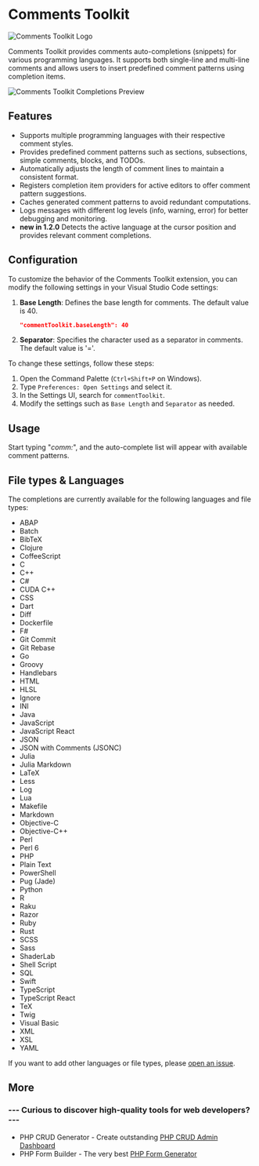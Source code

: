 # Comments Toolkit

![Comments Toolkit Logo](comments-toolkit-logo.png)

Comments Toolkit provides comments auto-completions (snippets) for various programming languages. It supports both single-line and multi-line comments and allows users to insert predefined comment patterns using completion items.

![Comments Toolkit Completions Preview](vsc-comment-toolkit.gif)

## Features

- Supports multiple programming languages with their respective comment styles.
- Provides predefined comment patterns such as sections, subsections, simple comments, blocks, and TODOs.
- Automatically adjusts the length of comment lines to maintain a consistent format.
- Registers completion item providers for active editors to offer comment pattern suggestions.
- Caches generated comment patterns to avoid redundant computations.
- Logs messages with different log levels (info, warning, error) for better debugging and monitoring.
- **new in 1.2.0** Detects the active language at the cursor position and provides relevant comment completions.

## Configuration

To customize the behavior of the Comments Toolkit extension, you can modify the following settings in your Visual Studio Code settings:

1. **Base Length**: Defines the base length for comments. The default value is 40.
   ```json
   "commentToolkit.baseLength": 40

2. **Separator**: Specifies the character used as a separator in comments. The default value is '='.

To change these settings, follow these steps:

1. Open the Command Palette (`Ctrl+Shift+P` on Windows).
2. Type `Preferences: Open Settings` and select it.
3. In the Settings UI, search for `commentToolkit`.
4. Modify the settings such as `Base Length` and `Separator` as needed.

## Usage

Start typing "*comm:*", and the auto-complete list will appear with available comment patterns.

## File types & Languages

The completions are currently available for the following languages and file types:

- ABAP
- Batch
- BibTeX
- Clojure
- CoffeeScript
- C
- C++
- C#
- CUDA C++
- CSS
- Dart
- Diff
- Dockerfile
- F#
- Git Commit
- Git Rebase
- Go
- Groovy
- Handlebars
- HTML
- HLSL
- Ignore
- INI
- Java
- JavaScript
- JavaScript React
- JSON
- JSON with Comments (JSONC)
- Julia
- Julia Markdown
- LaTeX
- Less
- Log
- Lua
- Makefile
- Markdown
- Objective-C
- Objective-C++
- Perl
- Perl 6
- PHP
- Plain Text
- PowerShell
- Pug (Jade)
- Python
- R
- Raku
- Razor
- Ruby
- Rust
- SCSS
- Sass
- ShaderLab
- Shell Script
- SQL
- Swift
- TypeScript
- TypeScript React
- TeX
- Twig
- Visual Basic
- XML
- XSL
- YAML

If you want to add other languages or file types, please [open an issue](https://github.com/migliori/vsc-comments-toolkit/issues).

## More

### --- Curious to discover high-quality tools for web developers? ---

- PHP CRUD Generator - Create outstanding [PHP CRUD Admin Dashboard](https://www.phpcrudgenerator.com)
- PHP Form Builder - The very best [PHP Form Generator](https://www.phpformbuilder.pro)

